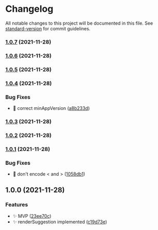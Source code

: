 # Changelog

All notable changes to this project will be documented in this file. See [standard-version](https://github.com/conventional-changelog/standard-version) for commit guidelines.

### [1.0.7](https://github.com/kometenstaub/copy-plugin-share-uri/compare/1.0.6...1.0.7) (2021-11-28)

### [1.0.6](https://github.com/kometenstaub/copy-plugin-share-uri/compare/1.0.5...1.0.6) (2021-11-28)

### [1.0.5](https://github.com/kometenstaub/copy-plugin-share-uri/compare/1.0.4...1.0.5) (2021-11-28)

### [1.0.4](https://github.com/kometenstaub/copy-plugin-share-uri/compare/1.0.3...1.0.4) (2021-11-28)


### Bug Fixes

* :bug: correct minAppVersion ([a8b233d](https://github.com/kometenstaub/copy-plugin-share-uri/commit/a8b233df613c941570cf5e38aecee5abac90663f))

### [1.0.3](https://github.com/kometenstaub/copy-plugin-share-uri/compare/1.0.2...1.0.3) (2021-11-28)

### [1.0.2](https://github.com/kometenstaub/copy-plugin-share-uri/compare/1.0.1...1.0.2) (2021-11-28)

### [1.0.1](https://github.com/kometenstaub/copy-plugin-share-uri/compare/1.0.0...1.0.1) (2021-11-28)


### Bug Fixes

* :bug: don't encode < and > ([1058db1](https://github.com/kometenstaub/copy-plugin-share-uri/commit/1058db16343cf524b59fe7d903d6dd0644efeff0))

## 1.0.0 (2021-11-28)


### Features

* :sparkles: MVP ([23ee70c](https://github.com/kometenstaub/copy-plugin-share-uri/commit/23ee70cc90d77cba3c9f10e1548a0faa695242d0))
* :sparkles: renderSuggestion implemented ([c19d73e](https://github.com/kometenstaub/copy-plugin-share-uri/commit/c19d73e1c70942a5cc1fb31c4b8ec683a1a6df08))
